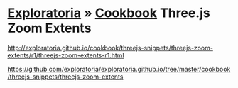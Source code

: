 [Exploratoria]( http://exploratoria.github.io ) &raquo; [Cookbook]( http://exploratoria.github.io/cookbook/ )
Three.js Zoom Extents
===

<http://exploratoria.github.io/cookbook/threejs-snippets/threejs-zoom-extents/r1/threejs-zoom-extents-r1.html>

<https://github.com/exploratoria/exploratoria.github.io/tree/master/cookbook/threejs-snippets/threejs-zoom-extents>
